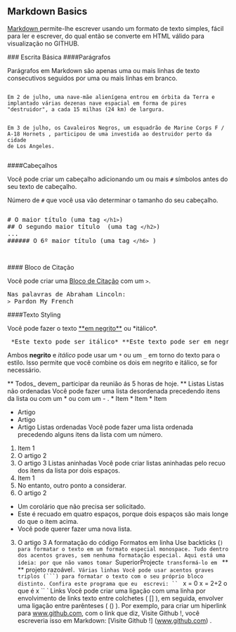 ## Markdown Basics 
<p><a href="http://daringfireball.net/projects/markdown/">Markdown </a> permite-lhe escrever usando um formato de texto simples, fácil para ler e escrever, do qual então se converte em HTML válido para visualização no GITHUB.</p>
### Escrita Básica 
####Parágrafos
<p>Parágrafos em Markdown são apenas uma ou mais linhas de texto consecutivos seguidos por uma ou mais linhas em branco.</p>
<pre><code>
Em 2 de julho, uma nave-mãe alienígena entrou em órbita da Terra e implantado várias dezenas nave espacial em forma de pires "destruidor", a cada 15 milhas (24 km) de largura. 

Em 3 de julho, os Cavaleiros Negros, um esquadrão de Marine Corps F / A-18 Hornets , participou de uma investida ao destruidor perto da cidade de Los Angeles.
</code></pre>
####Cabeçalhos
<p>Você pode criar um cabeçalho adicionando um ou mais <code>#</code> símbolos antes do seu texto de cabeçalho.</P>
 Número de <code>#</code> que você usa vão determinar o tamanho do seu cabeçalho.</p>
<pre><p># O maior título (uma tag <code>&lt;/h1&gt;</code>) 
## O segundo maior título  (uma tag <code>&lt;/h2&gt;</code>)
... 
###### O 6º maior título (uma tag <code>&lt;/h6&gt;</code> ) </p> </pre>
#### Bloco de Citação
<p> Você pode criar uma <a href="https://developer.mozilla.org/en-US/docs/Web/HTML/Element/blockquote">Bloco de Citação</a> com um <code>></code>.
<pre>Nas palavras de Abraham Lincoln:
<code>></code> Pardon My French</pre>
####Texto Styling
<p>Você pode fazer o texto <a href="https://developer.mozilla.org/en-US/docs/Web/HTML/Element/strong">**em negrito**</a> ou *itálico*. </p>
<pre> *Este texto pode ser itálico* **Este texto pode ser em negrito** </pre>
<p> Ambos <strong>negrito</strong> e <em>itálico</em> pode usar um <code>*</code> ou um <code>_</code> em torno do texto para o estilo. Isso permite que você combine os dois em negrito e itálico, se for necessário. </p>
** Todos_ devem_ participar da reunião ás 5 horas de hoje. **
Listas
Listas não ordenadas
Você pode fazer uma lista desordenada precedendo itens da lista ou com um * ou com um - .
* Item
* Item
* Item

- Artigo
- Artigo
- Artigo
Listas ordenadas
Você pode fazer uma lista ordenada precedendo alguns itens da lista com um número.
1. Item 1
2. O artigo 2
3. O artigo 3
Listas aninhadas
Você pode criar listas aninhadas pelo recuo dos itens da lista por dois espaços.
1. Item 1
2. No entanto, outro ponto a considerar.
2. O artigo 2
* Um corolário que não precisa ser solicitado.
 * Este é recuado em quatro espaços, porque dois espaços são mais longe do que o item acima.
 * Você pode querer fazer uma nova lista.
 3. O artigo 3
 A formatação do código
 Formatos em linha
 Use backticks (`) para formatar o texto em um formato especial monospace. Tudo dentro dos acentos graves, sem nenhuma formatação especial.
 Aqui está uma ideia: por que não vamos tomar `SuperiorProject`e transformá-lo em ` ** ** projeto razoável`.
 Várias linhas
 Você pode usar acentos graves triplos (```) para formatar o texto com o seu próprio bloco distinto.
 Confira este programa que eu  escrevi:
 `` `
 x = 0
 x = 2+2
 o que é x
 `` `
 Links
 Você pode criar uma ligação com uma linha por envolvimento de links texto entre colchetes ( [] ), em seguida, envolver uma ligação entre parênteses ( () ).
 Por exemplo, para criar um hiperlink para www.github.com, com o link que diz, Visite Github !, você escreveria isso em Markdown: [Visite Github !]  (www.github.com) .

